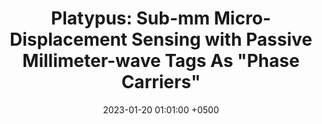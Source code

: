 ---
title: "Platypus: Sub-mm Micro-Displacement Sensing with Passive Millimeter-wave Tags As \"Phase Carriers\""
collection: publications
permalink: /publications/platypus-ipsn23/
date: 2023-01-20 01:01:00 +0500
venue: 'ACM/IEEE IPSN'
bibtex: ''
pdf: '/files/platypus-ipsn23.pdf'
pubtype: 'conference'
authors: 'Thomas Horton King, Jizheng He, Chun-Kai Yao, <ins>Akarsh Prabhakara</ins>, Mohamad Alipour, Swarun Kumar, Anthony Rowe, Elahe Soltanaghai'
excerpt_separator: ""
---